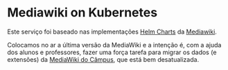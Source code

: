 # Mediawiki on Kubernetes
Este serviço foi baseado nas implementações [Helm Charts](https://github.com/kubernetes/charts) da [Mediawiki](https://github.com/kubernetes/charts/tree/master/stable/mediawiki).

Colocamos no ar a última versão da MediaWiki e a intenção é, com a ajuda dos alunos e professores, fazer uma força tarefa para migrar os dados (e extensões) da [MediaWiki do Câmpus](http://wiki.sj.ifsc.edu.br/wiki/index.php/P%C3%A1gina_principal), que está bem desatualizada.
